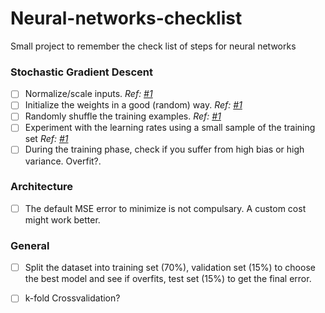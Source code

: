 Neural-networks-checklist
=========================

Small project to remember the check list of steps for neural networks


### Stochastic Gradient Descent



- [ ] Normalize/scale inputs. _Ref: [#1][2]_
- [ ] Initialize the weights in a good (random) way. _Ref: [#1][2]_
- [ ] Randomly shuffle the training examples. _Ref: [#1][2]_
- [ ] Experiment with the learning rates using a small sample of the training set _Ref: [#1][1]_
- [ ] During the training phase, check if you suffer from high bias or high variance. Overfit?.

### Architecture

- [ ] The default MSE error to minimize is not compulsary. A custom cost might work better.

### General

- [ ] Split the dataset into training set (70%), validation set (15%) to choose the best model and see if overfits, test set (15%) to get the final error.
- [ ] k-fold Crossvalidation? 






[1]: http://research.microsoft.com/pubs/192769/tricks-2012.pdf
[2]: http://yann.lecun.com/exdb/publis/pdf/lecun-98b.pdf
